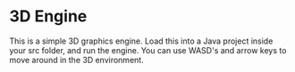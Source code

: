 # 3D Engine
This is a simple 3D graphics engine. Load this into a Java project inside your src folder, and run the engine.
You can use WASD's and arrow keys to move around in the 3D environment.
